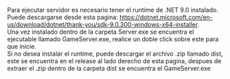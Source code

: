 Para ejecutar servidor es necesario tener el runtime de .NET 9.0 instalado.  
Puede descargarse desde esta pagina: https://dotnet.microsoft.com/en-us/download/dotnet/thank-you/sdk-9.0.300-windows-x64-installer.  
Una vez instalado dentro de la carpeta Server.exe se encuentra el ejecutable llamado GameServer.exe, realice un doble click sobre este para que inicie.  
Si no desea instalar el runtime, puede descargar el archivo .zip llamado dist, este se encuentra en el release al lado derecho de esta pagina, despues de extraer el .zip dentro de la carpeta dist se encuentra el GameServer.exe
